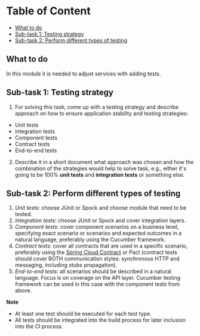 # Table of Content

 - [What to do](#what-to-do)
 - [Sub-task 1: Testing strategy](#sub-task-1-testing-strategy)
 - [Sub-task 2: Perform different types of testing](#sub-task-2-perform-different-types-of-testing)

## What to do

In this module it is needed to adjust services with adding tests.

## Sub-task 1: Testing strategy

1) For solving this task, come up with a testing strategy and describe approach on how to ensure application stability and testing strategies:
 - Unit tests
 - Integration tests
 - Component tests
 - Contract tests
 - End-to-end tests
2) Describe it in a short document what approach was chosen and how the combination of the strategies would help to solve task, e.g., either it's going to be 100% **unit tests** and **integration tests** or something else.

## Sub-task 2: Perform different types of testing

1) _Unit tests_: choose JUnit or Spock and choose module that need to be tested.
2) _Integration tests_: choose JUnit or Spock and cover integration layers.
3) _Component tests_: cover component scenarios on a business level, specifying exact scenario or scenarios and expected outcomes in a natural language, preferably using the Cucumber framework.
4) _Contract tests_: cover all contracts that are used in a specific scenario, preferably using the [Spring Cloud Contract](https://spring.io/projects/spring-cloud-contract) or Pact (contract tests should cover BOTH communication styles: synchronous HTTP and messaging, including stubs propagation).
5) _End-to-end tests_: all scenarios should be described in a natural language. Focus is on coverage on the API layer. Cucumber testing framework can be used in this case with the component tests from above.

**Note**

 - At least one test should be executed for each test type. 
 - All tests should be integrated into the build process for later inclusion into the CI process.

